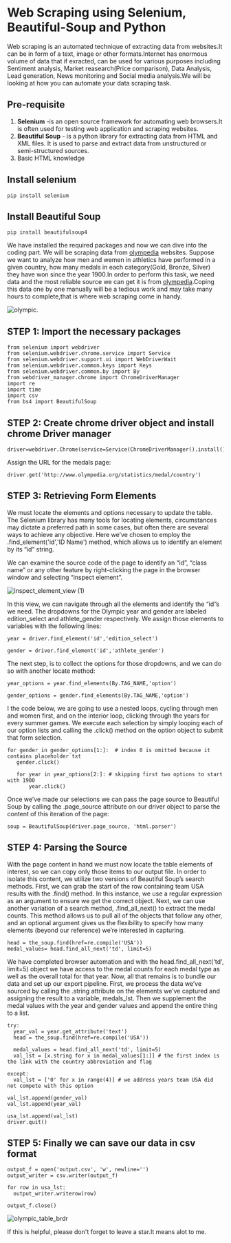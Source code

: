 # Web Scraping using Selenium, Beautiful-Soup and Python
Web scraping is an automated technique of extracting data from websites.It can be in form of a text, image or other formats.Internet has enormous volume of data that if exracted, can be used for various purposes including Sentiment analysis, Market reasearch(Price comparison), Data Analysis, Lead generation, News monitoring and Social media analysis.We will be looking at how you can automate your data scraping task.
## Pre-requisite
1. **Selenium**   -is an open source framework for automating web browsers.It is often used for testing web application and scraping websites.  
3. **Beautiful Soup** - is a python library for extracting data from HTML and XML files. It is used to parse and extract data from unstructured or semi-structured sources.
4. Basic HTML knowledge

## Install selenium
``` 
pip install selenium 
```
## Install Beautiful Soup
``` 
pip install beautifulsoup4 
```
We have installed the required packages and now we can dive into the coding part.
We will be scraping data from [olympedia](http://www.olympedia.org/) websites.
Suppose we want to analyze how men and wemen in athletics have performed in a given country, how many medals in each category(Gold, Bronze, Silver) they have won since the year 1900.In order to perform this task, we need data and the most reliable source we can get it is from [olympedia](http://www.olympedia.org/).Coping this data one by one manually will be a tedious work and may take many hours to complete,that is where web scraping come in handy.

![olympic](https://user-images.githubusercontent.com/107842949/216932859-d7f482f7-5b67-4d9d-8aef-4946a241f65c.JPG).

## STEP 1: Import the necessary packages
```
from selenium import webdriver
from selenium.webdriver.chrome.service import Service
from selenium.webdriver.support.ui import WebDriverWait
from selenium.webdriver.common.keys import Keys
from selenium.webdriver.common.by import By
from webdriver_manager.chrome import ChromeDriverManager
import re
import time
import csv
from bs4 import BeautifulSoup
```
## STEP 2:  Create chrome driver object and install chrome Driver manager
```
driver=webdriver.Chrome(service=Service(ChromeDriverManager().install()))
```
 Assign the URL for the medals page:
 ```
 driver.get('http://www.olympedia.org/statistics/medal/country')
 ```
 ## STEP 3: Retrieving Form Elements
We must locate the elements and options necessary to update the table. The Selenium library has many tools for locating elements, circumstances may dictate a preferred path in some cases, but often there are several ways to achieve any objective. Here we’ve chosen to employ the .find_element('id','ID Name') method, which allows us to identify an element by its “id” string.

We can examine the source code of the page to identify an “id”, “class name” or any other feature by right-clicking the page in the browser window and selecting “inspect element”.

![inspect_element_view (1)](https://user-images.githubusercontent.com/107842949/216948254-a5f1cc60-8f17-4ec6-b392-a727a19ebd17.png)

In this view, we can navigate through all the elements and identify the “id”s we need. The dropdowns for the Olympic year and gender are labeled edition_select and athlete_gender respectively. We assign those elements to variables with the following lines:
```
year = driver.find_element('id','edition_select')

gender = driver.find_element('id','athlete_gender')
```
The next step, is to collect the options for those dropdowns, and we can do so with another locate method:
```
year_options = year.find_elements(By.TAG_NAME,'option')

gender_options = gender.find_elements(By.TAG_NAME,'option')
```
I the code below, we are going to use a nested loops, cycling through men and women first, and on the interior loop, clicking through the years for every summer games. We execute each selection by simply looping each of our option lists and calling the .click() method on the option object to submit that form selection.
```
for gender in gender_options[1:]:  # index 0 is omitted because it contains placeholder txt
   gender.click()

   for year in year_options[2:]: # skipping first two options to start with 1900 
       year.click()
```
Once we’ve made our selections we can pass the page source to Beautiful Soup by calling the .page_source attribute on our driver object to parse the content of this iteration of the page:
```
soup = BeautifulSoup(driver.page_source, 'html.parser')
```
## STEP 4: Parsing the Source 
With the page content in hand we must now locate the table elements of interest, so we can copy only those items to our output file. In order to isolate this content, we utilize two versions of Beautiful Soup’s search methods. First, we can grab the start of the row containing team USA results with the .find() method. In this instance, we use a regular expression as an argument to ensure we get the correct object. Next, we can use another variation of a search method, .find_all_next(<tag><limit>) to extract the medal counts. This method allows us to pull all of the objects that follow any other, and an optional <limit> argument gives us the flexibility to specify how many elements (beyond our reference) we’re interested in capturing.
 ```
head = the_soup.find(href=re.compile('USA'))
medal_values= head.find_all_next('td', limit=5)
 ```
 We have completed browser automation and with the head.find_all_next('td', limit=5) object we have access to the medal counts for each medal type as well as the overall total for that year. Now, all that remains is to bundle our data and set up our export pipeline. First, we process the data we’ve sourced by calling the .string attribute on the elements we’ve captured and assigning the result to a variable, medals_lst. Then we supplement the medal values with the year and gender values and append the entire thing to a list.
 
 ```
 try:
   year_val = year.get_attribute('text')
   head = the_soup.find(href=re.compile('USA'))

   medal_values = head.find_all_next('td', limit=5)
   val_lst = [x.string for x in medal_values[1:]] # the first index is the link with the country abbreviation and flag

except:
   val_lst = ['0' for x in range(4)] # we address years team USA did not compete with this option

val_lst.append(gender_val)
val_lst.append(year_val)

usa_lst.append(val_lst)
driver.quit()
 ```
 ## STEP 5: Finally we can save our data in csv format
 ```
 output_f = open('output.csv', 'w', newline='')
output_writer = csv.writer(output_f)

for row in usa_lst:
   output_writer.writerow(row)

output_f.close()
 ```
 ![olympic_table_brdr](https://user-images.githubusercontent.com/107842949/219665984-ee169ea2-6735-4c2f-8562-9bf92f0c38fb.png)

 If this is helpful, please don't forget to leave a star.It means alot to me.
